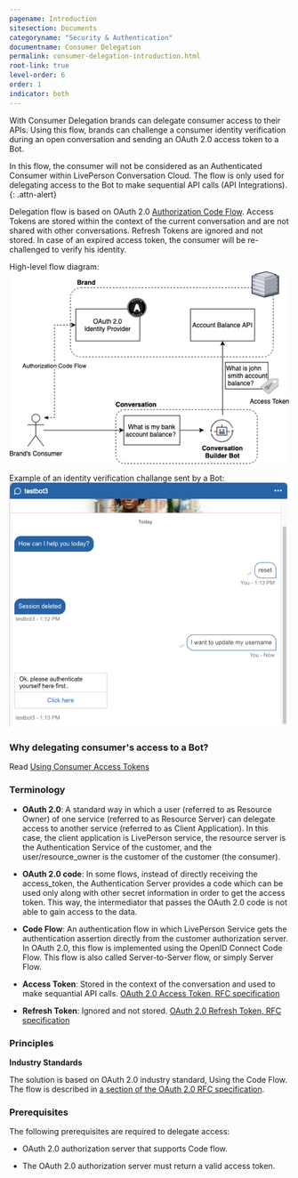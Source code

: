```yaml
---
pagename: Introduction
sitesection: Documents
categoryname: "Security & Authentication"
documentname: Consumer Delegation
permalink: consumer-delegation-introduction.html
root-link: true
level-order: 6
order: 1
indicator: both
---
```


With Consumer Delegation brands can delegate consumer access to their APIs. Using this flow, brands can challenge a consumer identity verification during an open conversation and sending an OAuth 2.0 access token to a Bot.

In this flow, the consumer will not be considered as an Authenticated Consumer within LivePerson Conversation Cloud. The flow is only used for delegating access to the Bot to make sequential API calls (API Integrations).
{: .attn-alert}

Delegation flow is based on OAuth 2.0 [Authorization Code Flow](https://tools.ietf.org/html/rfc6749#section-1.3.1). Access Tokens are stored within the context of the current conversation and are not shared with other conversations. Refresh Tokens are ignored and not stored. In case of an expired access token, the consumer will be re-challenged to verify his identity.

High-level flow diagram:
 <img class="fancyimage" style="width:700px" src="img/ConvoBuilder/delegation_flow.png" alt="">

Example of an identity verification challange sent by a Bot:
 <img class="fancyimage" style="width:500px" src="img/ConvoBuilder/creds_consumer_auth_2.png" alt="">

### Why delegating consumer's access to a Bot?

Read [Using Consumer Access Tokens](conversation-builder-integrations-using-consumer-access-tokens.html)

### Terminology

* **OAuth 2.0**: A standard way in which a user (referred to as Resource Owner) of one service (referred to as Resource Server) can delegate access to another service (referred to as Client Application). In this case, the client application is LivePerson service, the resource server is the Authentication Service of the customer, and the user/resource_owner is the customer of the customer (the consumer).

* **OAuth 2.0 code**: In some flows, instead of directly receiving the access_token, the Authentication Server provides a code which can be used only along with other secret information in order to get the access token. This way, the intermediator that passes the OAuth 2.0 code is not able to gain access to the data.

* **Code Flow**: An authentication flow in which LivePerson Service gets the authentication assertion directly from the customer authorization server. In OAuth 2.0, this flow is implemented using the OpenID Connect Code Flow. This flow is also called Server-to-Server flow, or simply Server Flow.

* **Access Token**: Stored in the context of the conversation and used to make sequantial API calls. [OAuth 2.0 Access Token, RFC specification](https://tools.ietf.org/html/rfc6749#section-1.4)

* **Refresh Token**: Ignored and not stored. [OAuth 2.0 Refresh Token, RFC specification](https://tools.ietf.org/html/rfc6749#section-1.5)

### Principles

**Industry Standards**

The solution is based on OAuth 2.0 industry standard, Using the Code Flow. The flow is described in [a section of the OAuth 2.0 RFC specification](https://tools.ietf.org/html/rfc6749#section-1.3.1).

### Prerequisites

The following prerequisites are required to delegate access:

* OAuth 2.0 authorization server that supports Code flow.

* The OAuth 2.0 authorization server must return a valid access token.
